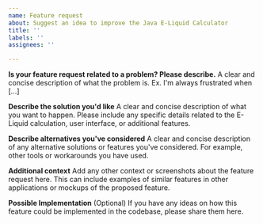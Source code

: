 ```yaml
---
name: Feature request
about: Suggest an idea to improve the Java E-Liquid Calculator
title: ''
labels: ''
assignees: ''

---
```


**Is your feature request related to a problem? Please describe.**
A clear and concise description of what the problem is. Ex. I'm always frustrated when [...]

**Describe the solution you'd like**
A clear and concise description of what you want to happen. Please include any specific details related to the E-Liquid calculation, user interface, or additional features.

**Describe alternatives you've considered**
A clear and concise description of any alternative solutions or features you've considered. For example, other tools or workarounds you have used.

**Additional context**
Add any other context or screenshots about the feature request here. This can include examples of similar features in other applications or mockups of the proposed feature.

**Possible Implementation**
(Optional) If you have any ideas on how this feature could be implemented in the codebase, please share them here.
